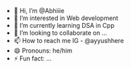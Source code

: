 - 👋 Hi, I’m @Abhiiie
- 👀 I’m interested in Web development
- 🌱 I’m currently learning DSA in Cpp
- 💞️ I’m looking to collaborate on ...
- 📫 How to reach me IG - @ayyushhere
- 😄 Pronouns: he/him
- ⚡ Fun fact: ...

<!---
Abhiiie/Abhiiie is a ✨ special ✨ repository because its `README.md` (this file) appears on your GitHub profile.
You can click the Preview link to take a look at your changes.
--->
